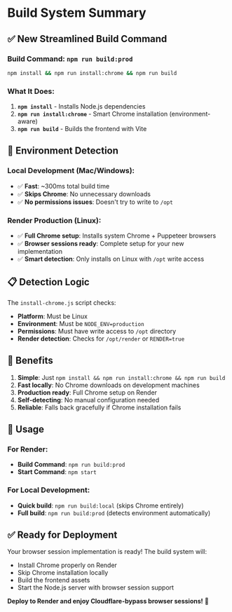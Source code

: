 # Build System Summary

## ✅ **New Streamlined Build Command**

### **Build Command**: `npm run build:prod`
```bash
npm install && npm run install:chrome && npm run build
```

### **What It Does**:
1. **`npm install`** - Installs Node.js dependencies
2. **`npm run install:chrome`** - Smart Chrome installation (environment-aware)
3. **`npm run build`** - Builds the frontend with Vite

## 🎯 **Environment Detection**

### **Local Development** (Mac/Windows):
- ✅ **Fast**: ~300ms total build time
- ✅ **Skips Chrome**: No unnecessary downloads
- ✅ **No permissions issues**: Doesn't try to write to `/opt`

### **Render Production** (Linux):
- ✅ **Full Chrome setup**: Installs system Chrome + Puppeteer browsers
- ✅ **Browser sessions ready**: Complete setup for your new implementation
- ✅ **Smart detection**: Only installs on Linux with `/opt` write access

## 📋 **Detection Logic**

The `install-chrome.js` script checks:
- **Platform**: Must be Linux
- **Environment**: Must be `NODE_ENV=production`
- **Permissions**: Must have write access to `/opt` directory
- **Render detection**: Checks for `/opt/render` or `RENDER=true`

## 🚀 **Benefits**

1. **Simple**: Just `npm install && npm run install:chrome && npm run build`
2. **Fast locally**: No Chrome downloads on development machines
3. **Production ready**: Full Chrome setup on Render
4. **Self-detecting**: No manual configuration needed
5. **Reliable**: Falls back gracefully if Chrome installation fails

## 📝 **Usage**

### For Render:
- **Build Command**: `npm run build:prod`
- **Start Command**: `npm start`

### For Local Development:
- **Quick build**: `npm run build:local` (skips Chrome entirely)
- **Full build**: `npm run build:prod` (detects environment automatically)

## ✅ **Ready for Deployment**

Your browser session implementation is ready! The build system will:
- Install Chrome properly on Render
- Skip Chrome installation locally
- Build the frontend assets
- Start the Node.js server with browser session support

**Deploy to Render and enjoy Cloudflare-bypass browser sessions!** 🎉
